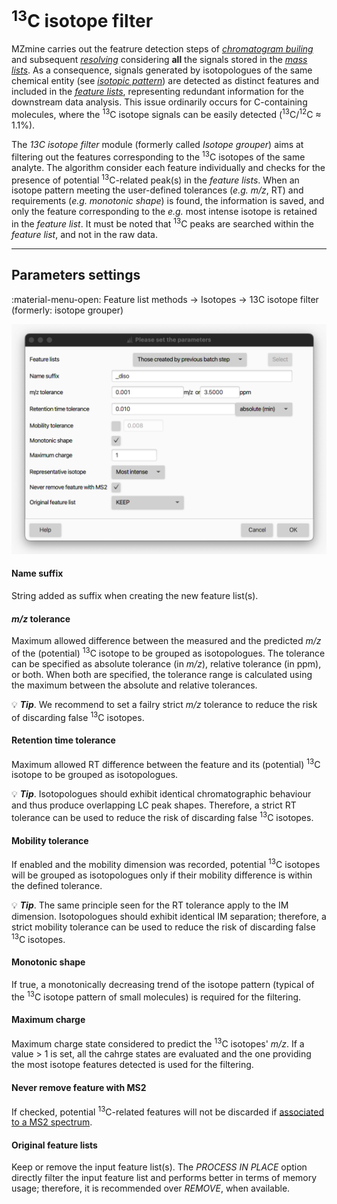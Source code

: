 # <sup>13</sup>C isotope filter 

MZmine carries out the featrure detection steps of [_chromatogram builing_](../featdet_adap_chromatogram_builder/adap-chromatogram-builder.md) and subsequent [_resolving_](../featdet_resolver_local_minimum/local-minimum-resolver.md) considering **all** the signals stored in the [_mass lists_](../../terminology/general-terminology.md#mass-list). As a consequence, signals generated by isotopologues of the same chemical entity (see [_isotopic pattern_](../../terminology/general-terminology.md#isotopic-pattern)) are detected as distinct features and included in the [_feature lists_](../../terminology/general-terminology.md#feature-list), representing redundant information for the downstream data analysis. This issue ordinarily occurs for C-containing molecules, where the <sup>13</sup>C isotope signals can be easily detected (<sup>13</sup>C/<sup>12</sup>C ≈ 1.1%).

The _13C isotope filter_ module (formerly called _Isotope grouper_) aims at filtering out the features corresponding to the <sup>13</sup>C isotopes of the same analyte. The algorithm consider each feature individually and checks for the presence of potential <sup>13</sup>C-related peak(s) in the _feature lists_. When an isotope pattern meeting the user-defined tolerances (_e.g._ _m/z_, RT) and requirements (_e.g._ _monotonic shape_) is found, the information is saved, and only the feature corresponding to the _e.g._ most intense isotope is retained in the _feature list_. It must be noted that <sup>13</sup>C peaks are searched within the _feature list_, and not in the raw data.

---
## **Parameters settings**
:material-menu-open: Feature list methods → Isotopes → 13C isotope filter (formerly: isotope grouper)

![13C isotope filter](isotope-filter.png)


#### **Name suffix**
String added as suffix when creating the new feature list(s).

#### **_m/z_ tolerance**
Maximum allowed difference between the measured and the predicted _m/z_ of the (potential) <sup>13</sup>C isotope to be grouped as isotopologues. The tolerance can be specified as absolute tolerance (in _m/z_), relative tolerance (in ppm), or both. When both are specified, the tolerance range is calculated using the maximum between the absolute and relative tolerances.

💡 **_Tip_**. We recommend to set a failry strict _m/z_ tolerance to reduce the risk of discarding false <sup>13</sup>C isotopes.

#### **Retention time tolerance**
Maximum allowed RT difference between the feature and its (potential) <sup>13</sup>C isotope to be grouped as isotopologues.

💡 **_Tip_**. Isotopologues should exhibit identical chromatographic behaviour and thus produce overlapping LC peak shapes. Therefore, a strict RT tolerance can be used to reduce the risk of discarding false <sup>13</sup>C isotopes.

#### **Mobility tolerance**
If enabled and the mobility dimension was recorded, potential <sup>13</sup>C isotopes will be grouped as isotopologues only if their mobility difference is within the defined tolerance.

💡 **_Tip_**. The same principle seen for the RT tolerance apply to the IM dimension. Isotopologues should exhibit identical IM separation; therefore, a strict mobility tolerance can be used to reduce the risk of discarding false <sup>13</sup>C isotopes.

#### **Monotonic shape**
If true, a monotonically decreasing trend of the isotope pattern (typical of the <sup>13</sup>C isotope pattern of small molecules) is required for the filtering.

#### **Maximum charge**
Maximum charge state considered to predict the <sup>13</sup>C isotopes' _m/z_. If a value > 1 is set, all the cahrge states are evaluated and the one providing the most isotope features detected is used for the filtering.

#### **Never remove feature with MS2**
If checked, potential <sup>13</sup>C-related features will not be discarded if [associated to a MS2 spectrum](../featdet_ms2_scan_pairing/ms2_scan_pairing.md).


#### **Original feature lists**
Keep or remove the input feature list(s). The _PROCESS IN PLACE_ option directly filter the input feature list and performs better in terms of memory usage; therefore, it is recommended over _REMOVE_, when available.
